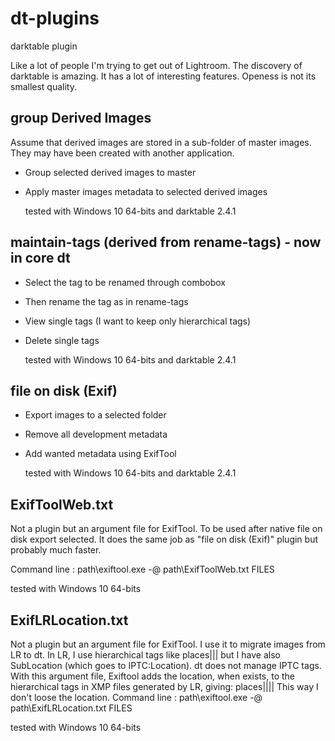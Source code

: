 # dt-plugins
darktable plugin

Like a lot of people I'm trying to get out of Lightroom. The discovery of
darktable is amazing. It has a lot of interesting features. Openess is not
its smallest quality.

## group Derived Images

  Assume that derived images are stored in a sub-folder of master images. They
  may have been created with another application.

- Group selected derived images to master
- Apply master images metadata to selected derived images

  tested with Windows 10 64-bits and darktable 2.4.1
  
## maintain-tags (derived from rename-tags) - now in core dt

- Select the tag to be renamed through combobox
- Then rename the tag as in rename-tags
- View single tags (I want to keep only hierarchical tags)
- Delete single tags
  
  tested with Windows 10 64-bits and darktable 2.4.1
    
## file on disk (Exif)

- Export images to a selected folder
- Remove all development metadata
- Add wanted metadata using ExifTool

  tested with Windows 10 64-bits and darktable 2.4.1

## ExifToolWeb.txt

  Not a plugin but an argument file for ExifTool. To be used after native
  file on disk export selected. It does the same job as "file on disk (Exif)"
  plugin but probably much faster.

  Command line : path\exiftool.exe -@ path\ExifToolWeb.txt FILES

  tested with Windows 10 64-bits
  
## ExifLRLocation.txt

  Not a plugin but an argument file for ExifTool. I use it to migrate images
  from LR to dt.
  In LR, I use hierarchical tags like places|<country>|<state>|<city> but I have
  also SubLocation (which goes to IPTC:Location).
  dt does not manage IPTC tags.
  With this argument file, Exiftool adds the location, when exists,
  to the hierarchical tags in XMP files generated by LR, giving:
    places|<country>|<state>|<city>|<location> 
  This way I don't loose the location.
  Command line : path\exiftool.exe -@ path\ExifLRLocation.txt FILES

  tested with Windows 10 64-bits

